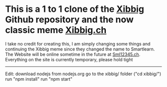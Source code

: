 # This is a 1 to 1 clone of the [Xibbig](https://github.com/LarsBaertschi/xibbig) Github repository and the now classic meme [Xibbig.ch](https://xibbig.ch)
I take no credit for creating this, I am simply changing some things and continuing the Xibbig meme since they changed the name to Smartlearn. The Website will be online sometime in the future at [Sml12345.ch](http://www.sml12345.ch). Everything on the site is currently temporary, please hold tight


-------------
Edit:
download nodejs from nodejs.org
go to the xibbig/ folder ("cd xibbig/")
run "npm install"
run "npm start"